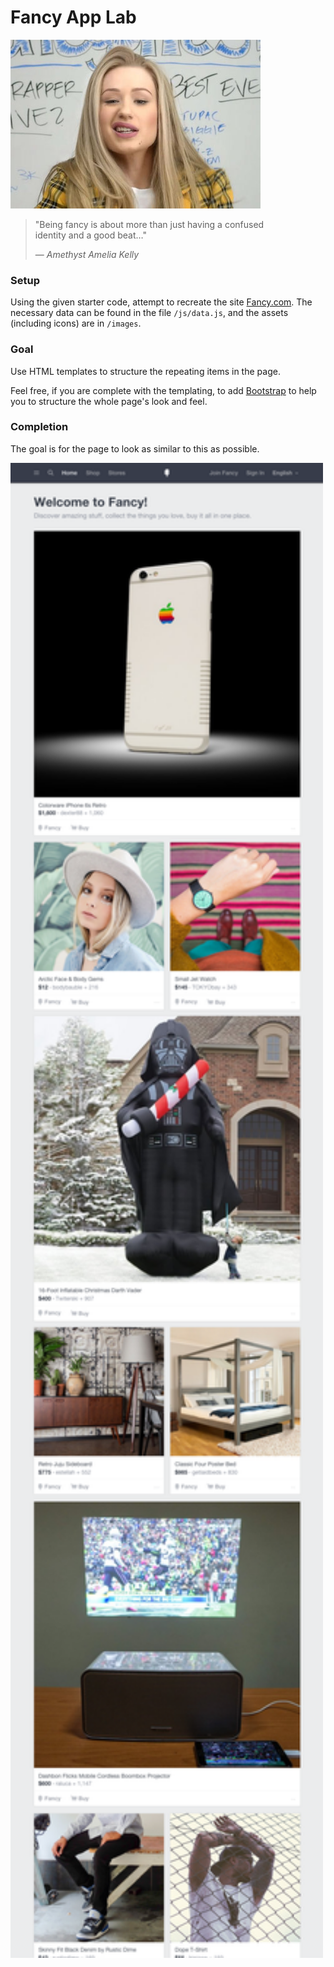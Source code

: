 # Fancy App Lab

![Sadly, yet another symbol of modernity.](assets/so-fancy.jpg)

> "Being fancy is about more than just having a confused   
> identity and a good beat…"
>   
> — *Amethyst Amelia Kelly*

### Setup

Using the given starter code, attempt to recreate the site
[Fancy.com](https://fancy.com). The necessary data can be found in the
file `/js/data.js`, and the assets (including icons) are in `/images`.

### Goal

Use HTML templates to structure the repeating items in the page. 

Feel free, if you are complete with the templating, to add
[Bootstrap](http://getbootstrap.com/javascript) to help you to 
structure the whole page's look and feel.

### Completion

The goal is for the page to look as similar to this as possible.

<img src="assets/fancy-web-page.png" width="500">
